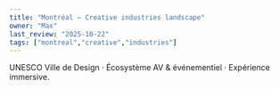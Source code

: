 ```yaml
---
title: "Montréal — Creative industries landscape"
owner: "Max"
last_review: "2025-10-22"
tags: ["montreal","creative","industries"]
---
```

UNESCO Ville de Design · Écosystème AV & événementiel · Expérience immersive.
